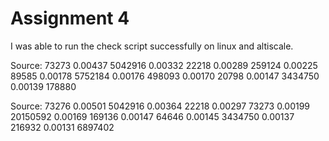 Assignment 4
============

I was able to run the check script successfully on linux and altiscale.

Source: 73273 
0.00437 5042916 
0.00332 22218 
0.00289 259124 
0.00225 89585 
0.00178 5752184 
0.00176 498093 
0.00170 20798 
0.00147 3434750 
0.00139 178880 

Source: 73276 
0.00501 5042916 
0.00364 22218 
0.00297 73273 
0.00199 20150592 
0.00169 169136 
0.00147 64646 
0.00145 3434750 
0.00137 216932 
0.00131 6897402